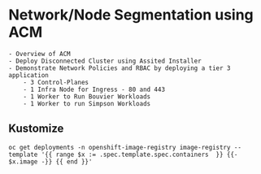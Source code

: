 # Network/Node Segmentation using ACM

    - Overview of ACM
    - Deploy Disconnected Cluster using Assited Installer
    - Demonstrate Network Policies and RBAC by deploying a tier 3 application
        - 3 Control-Planes
        - 1 Infra Node for Ingress - 80 and 443
        - 1 Worker to Run Bouvier Workloads
        - 1 Worker to run Simpson Workloads
    


## Kustomize
```
oc get deployments -n openshift-image-registry image-registry --template '{{ range $x := .spec.template.spec.containers  }} {{- $x.image -}} {{ end }}'
```
